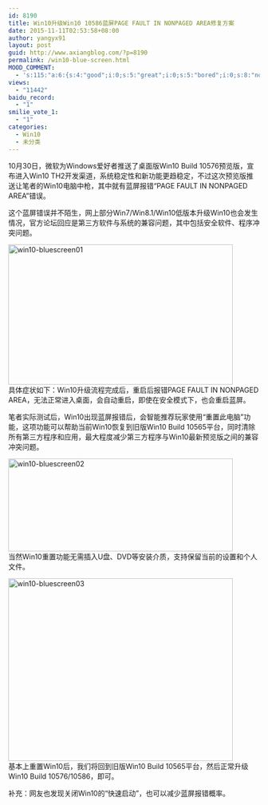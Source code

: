 ```yaml
---
id: 8190
title: Win10升级Win10 10586蓝屏PAGE FAULT IN NONPAGED AREA修复方案
date: 2015-11-11T02:53:58+08:00
author: yangyx91
layout: post
guid: http://www.axiangblog.com/?p=8190
permalink: /win10-blue-screen.html
MOOD_COMMENT:
  - 's:115:"a:6:{s:4:"good";i:0;s:5:"great";i:0;s:5:"bored";i:0;s:8:"nonsense";i:0;s:13:"notunderstand";i:0;s:7:"passing";i:0;}";'
views:
  - "11442"
baidu_record:
  - "1"
smilie_vote_1:
  - "1"
categories:
  - Win10
  - 未分类
---
```

10月30日，微软为Windows爱好者推送了桌面版Win10 Build 10576预览版，宣布进入Win10 TH2开发渠道，系统稳定性和新功能更趋稳定，不过这次预览版推送让笔者的Win10电脑中枪，其中就有蓝屏报错“PAGE FAULT IN NONPAGED AREA”错误。

这个蓝屏错误并不陌生，网上部分Win7/Win8.1/Win10低版本升级Win10也会发生情况，官方论坛回应是第三方软件与系统的兼容问题，其中包括安全软件、程序冲突问题。

<!--more-->

<a href="http://www.axiangblog.com/wp-content/uploads/2015/11/win10-bluescreen01.jpg" target="_blank"  rel="nofollow" ><img loading="lazy" class="aligncenter size-full wp-image-8191" src="http://www.axiangblog.com/wp-content/uploads/2015/11/win10-bluescreen01.jpg" alt="win10-bluescreen01" width="450" height="281" /></a>  
具体症状如下：Win10升级流程完成后，重启后报错PAGE FAULT IN NONPAGED AREA，无法正常进入桌面，会自动重启，即使在安全模式下，也会重启蓝屏。

笔者实际测试后，Win10出现蓝屏报错后，会智能推荐玩家使用“重置此电脑”功能，这项功能可以帮助当前Win10恢复到旧版Win10 Build 10565平台，同时清除所有第三方程序和应用，最大程度减少第三方程序与Win10最新预览版之间的兼容冲突问题。

<a href="http://www.axiangblog.com/wp-content/uploads/2015/11/win10-bluescreen02.jpg" target="_blank"  rel="nofollow" ><img loading="lazy" class="aligncenter size-full wp-image-8192" src="http://www.axiangblog.com/wp-content/uploads/2015/11/win10-bluescreen02.jpg" alt="win10-bluescreen02" width="450" height="186" /></a>  
当然Win10重置功能无需插入U盘、DVD等安装介质，支持保留当前的设置和个人文件。

<a href="http://www.axiangblog.com/wp-content/uploads/2015/11/win10-bluescreen03.jpg" target="_blank"  rel="nofollow" ><img loading="lazy" class="aligncenter size-full wp-image-8193" src="http://www.axiangblog.com/wp-content/uploads/2015/11/win10-bluescreen03.jpg" alt="win10-bluescreen03" width="450" height="366" /></a>  
基本上重置Win10后，我们将回到旧版Win10 Build 10565平台，然后正常升级Win10 Build 10576/10586，即可。

补充：网友也发现关闭Win10的“快速启动”，也可以减少蓝屏报错概率。